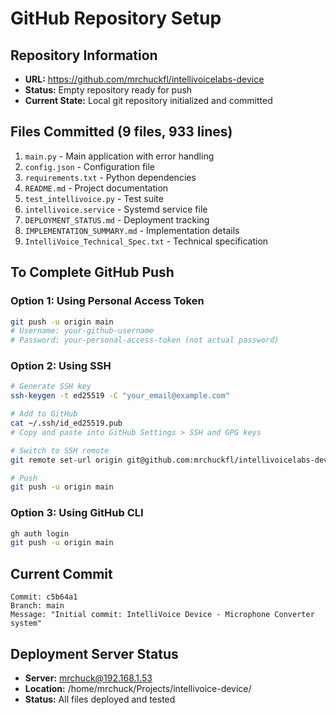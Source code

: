 # GitHub Repository Setup

## Repository Information
- **URL:** https://github.com/mrchuckfl/intellivoicelabs-device
- **Status:** Empty repository ready for push
- **Current State:** Local git repository initialized and committed

## Files Committed (9 files, 933 lines)
1. `main.py` - Main application with error handling
2. `config.json` - Configuration file
3. `requirements.txt` - Python dependencies
4. `README.md` - Project documentation
5. `test_intellivoice.py` - Test suite
6. `intellivoice.service` - Systemd service file
7. `DEPLOYMENT_STATUS.md` - Deployment tracking
8. `IMPLEMENTATION_SUMMARY.md` - Implementation details
9. `IntelliVoice_Technical_Spec.txt` - Technical specification

## To Complete GitHub Push

### Option 1: Using Personal Access Token
```bash
git push -u origin main
# Username: your-github-username
# Password: your-personal-access-token (not actual password)
```

### Option 2: Using SSH
```bash
# Generate SSH key
ssh-keygen -t ed25519 -C "your_email@example.com"

# Add to GitHub
cat ~/.ssh/id_ed25519.pub
# Copy and paste into GitHub Settings > SSH and GPG keys

# Switch to SSH remote
git remote set-url origin git@github.com:mrchuckfl/intellivoicelabs-device.git

# Push
git push -u origin main
```

### Option 3: Using GitHub CLI
```bash
gh auth login
git push -u origin main
```

## Current Commit
```
Commit: c5b64a1
Branch: main
Message: "Initial commit: IntelliVoice Device - Microphone Converter system"
```

## Deployment Server Status
- **Server:** mrchuck@192.168.1.53
- **Location:** /home/mrchuck/Projects/intellivoice-device/
- **Status:** All files deployed and tested

